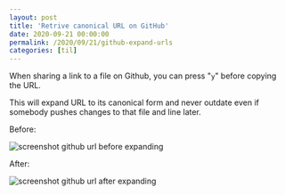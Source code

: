 ```yaml
---
layout: post
title: 'Retrive canonical URL on GitHub'
date: 2020-09-21 00:00:00
permalink: /2020/09/21/github-expand-urls
categories: [til]
---
```


When sharing a link to a file on Github, you can press "`y`" before copying the URL.

This will expand URL to its canonical form and never outdate even if somebody pushes changes to that file and line later.

Before:

![screenshot github url before expanding](/img/posts/github-expand-before.jpg)

After:

![screenshot github url after expanding](/img/posts/github-expand-after.jpg)
